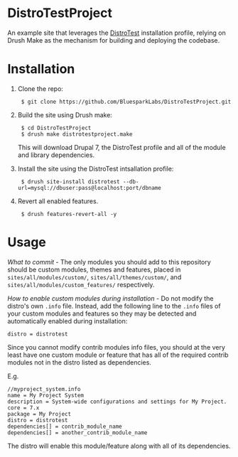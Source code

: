 DistroTestProject
=================

An example site that leverages the [DistroTest](https://github.com/BluesparkLabs/DistroTest)
installation profile, relying on Drush Make as the mechanism for building
and deploying the codebase.

Installation
============

1. Clone the repo:

        $ git clone https://github.com/BluesparkLabs/DistroTestProject.git

2. Build the site using Drush make:

        $ cd DistroTestProject
        $ drush make distrotestproject.make

    This will download Drupal 7, the DistroTest profile and all of the module
    and library dependencies.

3. Install the site using the DistroTest intsallation profile:

        $ drush site-install distrotest --db-url=mysql://dbuser:pass@localhost:port/dbname

4. Revert all enabled features.

        $ drush features-revert-all -y

Usage
=====

*What to commit* - The only modules you should add to this repository should
be custom modules, themes and features, placed in `sites/all/modules/custom/`,
`sites/all/themes/custom/`, and `sites/all/modules/custom_features/` respectively.

*How to enable custom modules during installation* - Do not modify the distro's
own `.info` file.  Instead, add the following line to the `.info` files of your
custom modules and features so they may be detected and automatically enabled
during installation:

    distro = distrotest

Since you cannot modify contrib modules info files, you should at the very least
have one custom module or feature that has all of the required contrib modules
not in the distro listed as dependencies.

E.g.

    //myproject_system.info
    name = My Project System
    description = System-wide configurations and settings for My Project.
    core = 7.x
    package = My Project
    distro = distrotest
    dependencies[] = contrib_module_name
    dependencies[] = another_contrib_module_name

The distro will enable this module/feature along with all of its dependencies.
